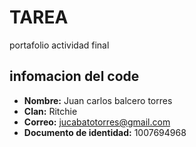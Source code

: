 # TAREA
portafolio actividad final
## infomacion del code  
 - **Nombre:** Juan carlos balcero torres
 - **Clan:** Ritchie
 - **Correo:** jucabatotorres@gmail.com
 - **Documento de identidad:** 1007694968